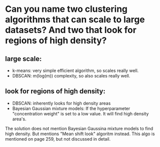 # Can you name two clustering algorithms that can scale to large datasets? And two that look for regions of high density?
## large scale:
- k-means: very simple efficient algorithm, so scales really well.
- DBSCAN: m(log(m)) complexity, so also scales really well. 

## look for regions of high density:
- DBSCAN: inherently looks for high density areas
- Bayesian Gaussian mixture models: If the hyperparameter "concentration weight" is set to a low value. It will find high density area's.

The solution does not mention Bayesian Gaussina mixture models to find high density. But mentions "Mean shift look" algoritm instead. This algo is mentioned on page 259, but not discussed in detail.
